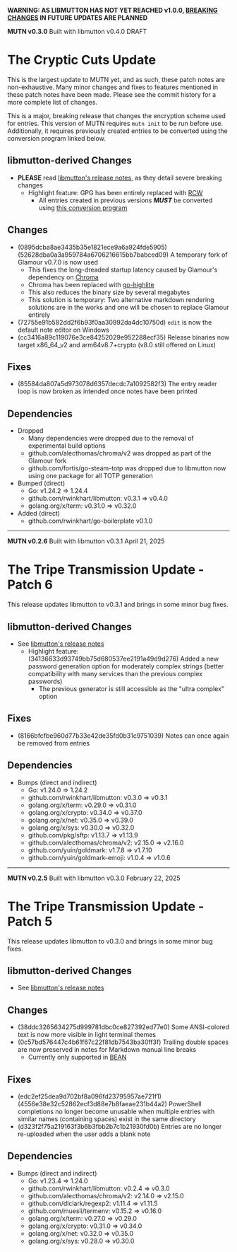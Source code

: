 **WARNING: AS LIBMUTTON HAS NOT YET REACHED v1.0.0, [BREAKING CHANGES](https://github.com/rwinkhart/libmutton/blob/main/wiki/breaking.md) IN FUTURE UPDATES ARE PLANNED**

**MUTN v0.3.0**
Built with libmutton v0.4.0
DRAFT

# The Cryptic Cuts Update
This is the largest update to MUTN yet, and as such, these patch notes are non-exhaustive.
Many minor changes and fixes to features mentioned in these patch notes have been made.
Please see the commit history for a more complete list of changes.

This is a major, breaking release that changes the encryption scheme used for entries.
This version of MUTN requires `mutn init` to be run before use.
Additionally, it requires previously created entries to be converted using the conversion program linked below.

## libmutton-derived Changes
- **PLEASE** read [libmutton's release notes](https://github.com/rwinkhart/libmutton/releases/tag/v0.4.0), as they detail severe breaking changes
    - Highlight feature: GPG has been entirely replaced with [RCW](https://github.com/rwinkhart/rcw)
        - All entries created in previous versions _**MUST**_ be converted using [this conversion program](https://github.com/rwinkhart/sshyp-labs/releases/tag/v2.0.0)

## Changes
- (0895dcba8ae3435b35e1821ece9a6a924fde5905) (52628dba0a3a959784a6706216615bb7babced09) A temporary fork of Glamour v0.7.0 is now used
    - This fixes the long-dreaded startup latency caused by Glamour's dependency on [Chroma](https://github.com/alecthomas/chroma)
    - Chroma has been replaced with [go-highlite](https://github.com/rwinkhart/go-highlite)
    - This also reduces the binary size by several megabytes
    - This solution is temporary: Two alternative markdown rendering solutions are in the works and one will be chosen to replace Glamour entirely
- (72755e91b582dd2f6b93f0aa30992da4dc10750d) `edit` is now the default note editor on Windows
- (cc3416a89c119076e3ce84252029e952288ecf35) Release binaries now target x86_64_v2 and arm64v8.7+crypto (v8.0 still offered on Linux)

## Fixes
- (85584da807a5d973078d6357decdc7a1092582f3) The entry reader loop is now broken as intended once notes have been printed

## Dependencies
- Dropped
    - Many dependencies were dropped due to the removal of experimental build options
    - github.com/alecthomas/chroma/v2 was dropped as part of the Glamour fork
    - github.com/fortis/go-steam-totp was dropped due to libmutton now using one package for all TOTP generation
- Bumped (direct)
    - Go: v1.24.2 => 1.24.4
    - github.com/rwinkhart/libmutton: v0.3.1 => v0.4.0
    - golang.org/x/term: v0.31.0 => v0.32.0
- Added (direct)
    - github.com/rwinkhart/go-boilerplate v0.1.0
---

**MUTN v0.2.6**
Built with libmutton v0.3.1
April 21, 2025

# The Tripe Transmission Update - Patch 6

This release updates libmutton to v0.3.1 and brings in some minor bug fixes.

## libmutton-derived Changes
- See [libmutton's release notes](https://github.com/rwinkhart/libmutton/releases/tag/v0.3.1)
    - Highlight feature: (34136633d93749bb75d680537ee2191a49d9d276) Added a new password generation option for moderately complex strings (better compatibility with many services than the previous complex passwords)
        - The previous generator is still accessible as the "ultra complex" option

## Fixes
- (8166bfcfbe960d77b33e42de35fd0b31c9751039) Notes can once again be removed from entries

## Dependencies
- Bumps (direct and indirect)
    - Go: v1.24.0 => 1.24.2
    - github.com/rwinkhart/libmutton: v0.3.0 => v0.3.1
    - golang.org/x/term: v0.29.0 => v0.31.0
    - golang.org/x/crypto: v0.34.0 => v0.37.0
    - golang.org/x/net: v0.35.0 => v0.39.0
    - golang.org/x/sys: v0.30.0 => v0.32.0
    - github.com/pkg/sftp: v1.13.7 => v1.13.9
    - github.com/alecthomas/chroma/v2: v2.15.0 => v2.16.0
    - github.com/yuin/goldmark: v1.7.8 => v1.7.10
    - github.com/yuin/goldmark-emoji: v1.0.4 => v1.0.6

---

**MUTN v0.2.5**
Built with libmutton v0.3.0
February 22, 2025

# The Tripe Transmission Update - Patch 5

This release updates libmutton to v0.3.0 and brings in some minor bug fixes.

## libmutton-derived Changes
- See [libmutton's release notes](https://github.com/rwinkhart/libmutton/releases/tag/v0.3.0)

## Changes
- (38ddc3265634275d999781dbc0ce827392ed77e0) Some ANSI-colored text is now more visible in light terminal themes
- (0c57bd576447c4b61f67c22f81db7543ba30ff3f) Trailing double spaces are now preserved in notes for Markdown manual line breaks
    - Currently only supported in [BEAN](https://github.com/Trojan2021/BEAN)

## Fixes
- (edc2ef25dea9d702bf8a096fd23795957ae721f1) (4556e38e32c52862ecf3d88e7b8faeae231b44a2) PowerShell completions no longer become unusable when multiple entries with similar names (containing spaces) exist in the same directory
- (d323f2f75a219163f3b6b3fbb2b7c1b21930fd0b) Entries are no longer re-uploaded when the user adds a blank note

## Dependencies
- Bumps (direct and indirect)
    - Go: v1.23.4 => 1.24.0
    - github.com/rwinkhart/libmutton: v0.2.4 => v0.3.0
    - github.com/alecthomas/chroma/v2: v2.14.0 => v2.15.0
    - github.com/dlclark/regexp2: v1.11.4 => v1.11.5
    - github.com/muesli/termenv: v0.15.2 => v0.16.0
    - golang.org/x/term: v0.27.0 => v0.29.0
    - golang.org/x/crypto: v0.31.0 => v0.34.0
    - golang.org/x/net: v0.32.0 => v0.35.0
    - golang.org/x/sys: v0.28.0 => v0.30.0

